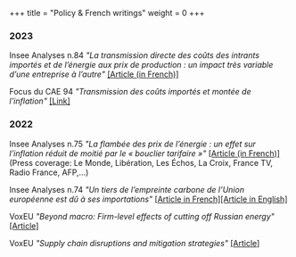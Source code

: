 +++
title = "Policy & French writings"
weight = 0
+++

### 2023

Insee Analyses n.84 *"La transmission directe des coûts des intrants importés et de l’énergie aux prix de production : un impact très variable d’une entreprise à l’autre"* [[Article (in French)]](https://www.insee.fr/fr/statistiques/7616072)

Focus du CAE 94 *"Transmission des coûts importés et montée de l'inflation"* [[Link]](https://www.cae-eco.fr/transmission-des-couts-et-montee-de-l-inflation)

### 2022

Insee Analyses n.75 *"La flambée des prix de l’énergie : un effet sur l’inflation réduit de moitié par le « bouclier tarifaire »"* [[Article (in French)]](https://www.insee.fr/fr/statistiques/6524161) (Press coverage: Le Monde, Libération, Les Échos, La Croix, France TV, Radio France, AFP,...) 

Insee Analyses n.74 *"Un tiers de l’empreinte carbone de l’Union européenne est dû à ses importations"* [[Article in French]](https://www.insee.fr/fr/statistiques/6474294)[[Article in English]](https://www.insee.fr/en/statistiques/6478761)

VoxEU *"Beyond macro: Firm-level effects of cutting off Russian energy"* [[Article]](https://voxeu.org/article/firm-level-effects-cutting-russian-energy)

VoxEU *"Supply chain disruptions and mitigation strategies"* [[Article]](https://voxeu.org/article/supply-chain-disruptions-and-mitigation-strategies)

